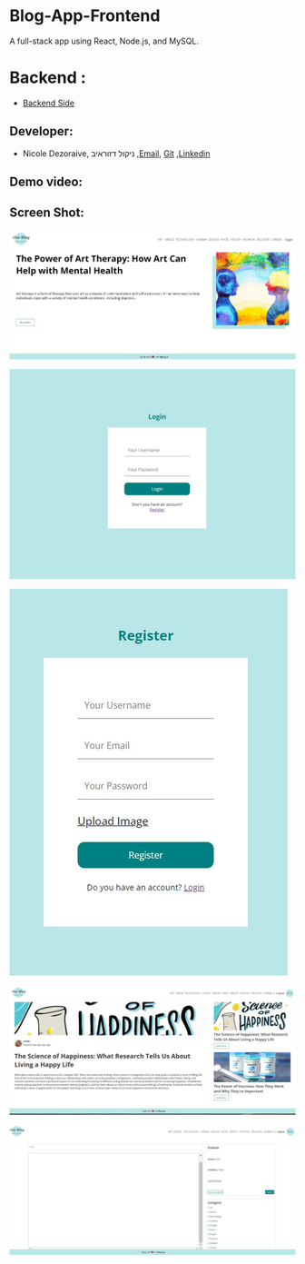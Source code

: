 # Blog-App-Frontend
A full-stack app using React, Node.js, and MySQL.

# Backend : 
* [Backend Side](https://github.com/NicoleDezoraive/Blog-App-Backend)

## Developer:
  * Nicole Dezoraive, ניקול דזוראיב ,[Email](dezoraivenicole@gmail.com), [Git](https://github.com/NicoleDezoraive) ,[Linkedin](https://www.linkedin.com/in/nicole-dezoraive/)

## Demo video:


## Screen Shot:
![posts](https://github.com/NicoleDezoraive/Blog-App-Frontend/blob/master/src/images/posts.JPG)

![login](https://github.com/NicoleDezoraive/Blog-App-Frontend/blob/master/src/images/login.JPG)

![register](https://github.com/NicoleDezoraive/Blog-App-Frontend/blob/master/src/images/register.JPG)

![singlePost](https://github.com/NicoleDezoraive/Blog-App-Frontend/blob/master/src/images/singlePost.JPG)

![write](https://github.com/NicoleDezoraive/Blog-App-Frontend/blob/master/src/images/write.JPG)
